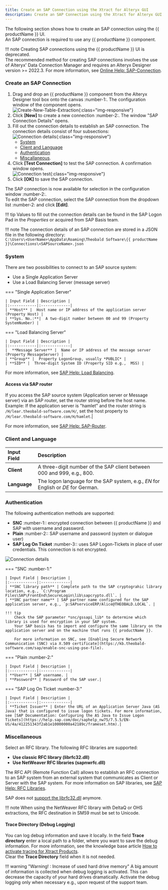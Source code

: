 ```yaml
---
title: Create an SAP Connection using the Xtract for Alteryx GUI
description: Create an SAP Connection using the Xtract for Alteryx GUI
---
```


The following section shows how to create an SAP connection using the {{ productName }} UI.<br>
An SAP connection is required to use any {{ productName }} component.

!!! note
    Creating SAP connections using the {{ productName }} UI is deprecated.<br>
    The recommended method for creating SAP connections involves the use of Alteryx' Data Connection Manager and requires an Alteryx Designer version >= 2022.3.
    For more information, see [Online Help: SAP-Connection](https://help.theobald-software.com/en/xtract-for-alteryx/sap-connection).


### Create an SAP Connection

1. Drag and drop an {{ productName }} component from the Alteryx Designer tool box onto the canvas :number-1:. 
The configuration window of the component opens. <br>
![Create-New-Table-Extraction](../assets/images/xfa/articles/xfa_create_table_extraction_02.png){:class="img-responsive"}
2. Click **[New]** to create a new connection :number-2:. The window "SAP Connection Details" opens.
3. Fill out the connection details to establish an SAP connection.
The connection details consist of four subsections: <br>
![Connection details](../assets/images/xfa/articles/xfa_connection-det.png){:class="img-responsive"}
	- [System](#system)
	- [Client and Language](#client-and-language)
	- [Authentication](#authentication) 
	- [Miscallaneous](#miscellaneous).
4. Click **[Test Connection]** to test the SAP connection. A confirmation window opens.<br>
![Connection test](../assets/images/xfa/articles/xfa_test-con.png){:class="img-responsive"}
5. Click **[OK]** to save the SAP connection.

The SAP connection is now available for selection in the configuration window :number-2:.<br>
To edit the SAP connection, select the SAP connection from the dropdown list :number-2: and click **[Edit]**.

!!! tip
    Values to fill out the connection details can be found in the SAP Logon Pad in the *Properties* or acquired from SAP Basis team.

!!! note
    The connection details of an SAP connection are stored in a JSON file in the following directory:<br>
    `C:\Users\<UserName>\AppData\Roaming\Theobald Software\{{ productName }}\Connections\<SAPSourceName>.json`

### System

There are two possibilities to connect to an SAP source system:

- Use a Single Application Server
- Use a Load Balancing Server (message server)

=== "Single Application Server"

	| Input Field | Description |
	|:------------|:-------------|
	| **Host** |  Host name or IP address of the application server (Property Host) |
	| **Sys. No.:**|  A two-digit number between 00 and 99 (Property SystemNumber) |

=== "Load Balancing Server"

	| Input Field | Description |
	|:------------|:-------------|
	|  **Message Server** |  Name or IP address of the message server (Property MessageServer) |
	| **Group** |  Property LogonGroup, usually *PUBLIC* |
	| **SID** |  Three-digit System ID (Property SID e.g.,  MSS) |
	
For more information, see [SAP Help: Load Balancing](https://help.sap.com/saphelp_nwpi711/helpdata/en/c4/3a644c505211d189550000e829fbbd/content.htm?no_cache=true).

#### Access via SAP router

If you access the SAP source system (Application server or Message server) via an SAP router, set the router string before the host name. 
Example: If the application server is "hamlet" and the router string is ``/H/lear.theobald-software.com/H/``, set the host property to ``/H/lear.theobald-software.com/H/hamlet``.|

For more information, see [SAP Help: SAP-Router](https://help.sap.com/viewer/6d9a59096c4b1014b507f15bed51571f/7.01.22/en-US/486b41efb74c07bee10000000a42189d.html).

### Client and Language

| Input Field | Description |
|:------------|:-------------|
| **Client** | A three-digit number of the SAP client between 000 and 999, e.g., 800. |
| **Language** | The logon language for the SAP system, e.g., *EN* for English or *DE* for German. |

### Authentication

The following authentication methods are supported:
- **SNC** :number-1::  encrypted connection between {{ productName }} and SAP with username and password. 
- **Plain** :number-2:: SAP username and password (system or dialogue user)
- **SAP Log On Ticket** :number-3:: uses SAP Logon-Tickets in place of user credentials. This connection is not encrypted.
	
![Connection details](../assets/images/xfa/articles/xfa_connection-auth.png)

=== "SNC :number-1:" 

	| Input Field | Description |
	|:------------|:-------------|
	| **SNC library path** | Complete path to the SAP cryptograhic library location, e.g., `C:\Program Files\SAP\FrontEnd\SecureLogin\lib\sapcrypto.dll`. |
	| **SNC partner name** | SAP partner name configured for the SAP application server, e.g., `p:SAPserviceERP/Alice@THEOBALD.LOCAL`. |

	!!! tip
		Check the SAP parameter *snc/gssapi_lib* to determine which library is used for encryption in your SAP system.
		Your SAP basis has to import and configure the same library on the application server and on the machine that runs {{ productName }}.
		
		For more information on SNC, see [Enabling Secure Network Communication (SNC) via X.509 certificate](https://kb.theobald-software.com/sap/enable-snc-using-pse-file).

=== "Plain :number-2:"

	| Input Field | Description |
	|:------------|:-------------|
	| **User** | SAP username. |
	| **Password** | Password of the SAP user.|

=== "SAP Log On Ticket :number-3:"

	| Input Field | Description |
	|:------------|:-------------|
	| **Ticket Issuer** | Enter the URL of an Application Server Java (AS Java) that is configured to issue logon tickets. For more information, see [SAP Documentation: Configuring the AS Java to Issue Logon Tickets](https://help.sap.com/doc/saphelp_nw75/7.5.5/EN-US/4a/412251343f2ab1e10000000a42189c/frameset.htm).|

### Miscellaneous

Select an RFC library. The following RFC libraries are supported:

- **Use classic RFC library (librfc32.dll)**
- **Use NetWeaver RFC libraries (sapnwrfc.dll)**

The RFC API (Remote Function Call) allows to establish an RFC connection to an SAP system from an external system that communicates as Client or Server with the SAP system. 
For more information on SAP libraries, see [SAP Help: RFC Libraries](https://help.sap.com/saphelp_nwpi71/helpdata/de/45/18e96cd26321a1e10000000a1553f6/frameset.htm). 

SAP does not [support the librfc32.dll](https://blogs.sap.com/2012/08/15/support-for-classic-rfc-library-ends-march-2016/) anymore. 

!!! note
    When using the NetWeaver RFC library with DeltaQ or OHS extractions, the RFC destination in SM59 must be set to Unicode.

#### Trace Directory (Debug Logging)

You can log debug information and save it locally. In the field **Trace directory** enter a local path to a folder, where you want to save the debug information.
For more information, see the knowledge base article [How to activate tracing for Xtract Products](https://support.theobald-software.com/helpdesk/KB/View/14455-how-to-activate-tracing-for-xtract-products).<br>
Clear the **Trace Directory** field when it is not needed.

!!! warning "Warning! : Increase of used hard drive memory"
    A big amount of information is collected when debug logging is activated. This can decrease the capacity of your hard drives dramatically.
    Activate the debug logging only when necessary e.g., upon request of the support team.
